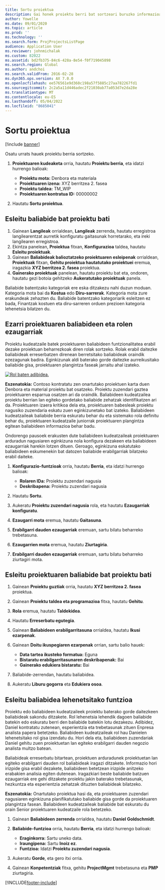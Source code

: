```yaml
---
title: Sortu proiektua
description: Gai honek proiektu berri bat sortzeari buruzko informazioa ematen du.
author: Yowelle
ms.date: 09/01/2020
ms.topic: article
ms.prod: ''
ms.technology: ''
ms.search.form: ProjProjectsListPage
audience: Application User
ms.reviewer: johnmichalak
ms.custom: 82022
ms.assetid: bd2fb375-84c6-428a-8e54-f0f719045898
ms.search.region: Global
ms.author: andchoi
ms.search.validFrom: 2016-02-28
ms.dyn365.ops.version: AX 7.0.0
ms.openlocfilehash: ee576561e9d360c198a57f5885c27aa782267fd1
ms.sourcegitcommit: 2c2a5a11d446adec2f21030ab77a053d7e2da28e
ms.translationtype: MT
ms.contentlocale: eu-ES
ms.lasthandoff: 05/04/2022
ms.locfileid: "8685041"
---
```

# <a name="create-a-new-project"></a>Sortu proiektua

[!include [banner](../includes/banner.md)]

Osatu urrats hauek proiektu berria sortzeko.

1. **Proiektuaren kudeaketa** orria, hautatu **Proiektu berria**, eta idatzi hurrengo balioak:

    - **Proiektu mota:** Denbora eta materiala
    - **Proiektuaren izena:** XYZ berritzea 2. fasea
    - **Proiektu taldea:** TM\_WIP
    - **Proiektuaren kontratua ID:** 00000002

2. Hautatu **Sortu proiektua**.

## <a name="assign-a-resource-to-a-project"></a>Esleitu baliabide bat proiektu bati

1. Gainean **Langileak** orrialdean, **Langileak** zerrenda, hautatu erregistroa langilearentzat aurretik konfiguratu gaitasunak horretarako, eta ireki langilearen erregistroa.
2. Ekintza panelean, **Proiektua** fitxan, **Konfigurazioa** taldea, hautatu **Esleitu proiektuak**.
3. Gainean **Baliabideak balioztatzeko proiektuaren esleipenak** orrialdean, **Proiektuak** fitxan, **Gehitu proiektua hautatutako proiektuei** eremua, iragazkia **XYZ berritzea 2. fasea** proiektua.
4. **Gainerako proiektuak** panelean, hautatu proiektu bat eta, ondoren, hautatu gezi botoia gehitzeko **Aukeratutako proiektuak** panela.

Baliabide batentzako kategoriak ere eska ditzakezu nahi duzun moduan. Kategoria mota bai da **Kostua** edo **Diru-sarrerak**. Kategoria mota zure erakundeak zehazten du. Baliabide batentzako kategoriarik esleitzen ez bada, Finantzak kostuen eta diru-sarreren orduen prezioen kategoria lehenetsia bilatzen du.

## <a name="set-up-project-resource-and-role-characteristics"></a>Ezarri proiektuaren baliabideen eta rolen ezaugarriak

Proiektu kudeatzaile batek proiektuaren baliabideen funtzionalitatea erabil dezake proiektuan beharrezkoak diren rolak sortzeko. Rolak erabil daitezke baliabideak erreserbatzen direnean berretsitako baliabideak oraindik ezezagunak badira. Eginkizunak aldi baterako gorde daitezke aurreikusitako baliabide gisa, proiektuaren plangintza faseak jarraitu ahal izateko.

[![Rol baten adibidea.](./media/projectresourcing05.jpg)](./media/projectresourcing05.jpg) 

**Eszenatokia:** Contoso kontratatu zen onartutako proiektuen karta duen Denbora eta material proiektu bat osatzeko. Proiektu zuzendari gaztea proiektuaren esparrua osatzen ari da oraindik. Baliabideen kudeatzailea proiektu berrian lan egiteko gordetako baliabide zehatzak identifikatzen ari da. Proiektuaren izaera kritikoa dela eta, proiektuaren babesleak proiektu nagusiko zuzendaria eskatu zuen eginkizunetako bat izateko. Baliabideen kudeatzaileak baliabide berria eskuratu behar du eta sistemako rola definitu behar du, proiektuaren kudeatzaile juniorrak proiektuaren plangintza egitean baliabideen informazioa behar badu.

Ondorengo pausoek erakusten dute baliabideen kudeatzaileak proiektuaren arduradun nagusiaren eginkizuna nola konfigura dezakeen eta baliabideen ezaugarriak harekin lotzen dituen. Geroago, eginkizuna eskatutako baliabideen eskumenekin bat datozen baliabide erabilgarriak bilatzeko erabil daiteke.

1. **Konfigurazio-funtzioak** orria, hautatu **Berria**, eta idatzi hurrengo balioak:

    - **Rolaren IDa:** Proiektu zuzendari nagusia
    - **Deskribapena:** Proiektu zuzendari nagusia

2. Hautatu **Sortu**.
3. Aukeratu **Proiektu zuzendari nagusia** rola, eta hautatu **Ezaugarriak konfiguratu**.
4. **Ezaugarri mota** eremua, hautatu **Gaitasuna**.
5. **Erabilgarri dauden ezaugarriak** eremuan, sartu bilatu beharreko trebetasuna.
6. **Ezaugarrien mota** eremua, hautatu **Ziurtagiria**.
7. **Erabilgarri dauden ezaugarriak** eremuan, sartu bilatu beharreko ziurtagiri mota.

## <a name="assign-a-project-resource-to-a-project"></a>Esleitu proiektuaren baliabide bat proiektu bati

1. Gainean **Proiektu guztiak** orria, hautatu **XYZ berritzea 2. fasea** proiektua.
2. Gainean **Proiektu taldea eta programazioa** fitxa, hautatu **Gehitu**.
3. **Rola** eremua, hautatu **Taldekidea**.
4. Hautatu **Erreserbatu egutegia**.
5. Gainean **Baliabideen erabilgarritasuna** orrialdea, hautatu **Ikusi ezarpenak**.
6. Gainean **Doitu ikuspegiaren ezarpenak** orrian, sartu balio hauek:

    - **Data tartea ikusteko formatua:** Eguna
    - **Bistaratu erabilgarritasunaren deskribapenak:** Bai
    - **Gainerako edukiera bistaratu:** Bai

7. Baliabide-zerrendan, hautatu baliabidea.
8. Aukeratu **Liburu gogorra** eta **Edukiera osoa**.

## <a name="assign-a-resource-to-a-default-role"></a>Esleitu baliabidea lehenetsitako funtzioa

Proiektu edo baliabideen kudeatzaileek proiektu baterako gorde daitezkeen baliabideak sakondu ditzakete. Rol lehenetsia lehendik dagoen baliabide batekin edo eskuratu berri den baliabide batekin lotu dezakezu. Adibidez, Daniel kontratatu zutenean, esperientzia eta trebetasunak zituen Enpresa analista papera betetzeko. Baliabideen kudeatzaileak rol hau Danielen lehenetsitako rol gisa izendatu du. Hori dela eta, baliabideen zuzendariak Daniel gehitu zuen proiektuetan lan egiteko erabilgarri dauden negozio analista multzo batean.

Baliabideak erreserbatu bitartean, proiektuen arduradunek proiektuetan lan egiteko erabilgarri dauden rol baliabideak iragazi ditzakete. Informazio hori irizpide gisa erabil dezakete, baliabideen betetzean irizpide anitzeko erabakien analisia egiten dutenean. Iragazkiari beste baliabide batzuen ezaugarriak ere gehi ditzakete proiektu jakin baterako trebetasunak, hezkuntza eta esperientzia zehatzak dituzten baliabideak bilatzeko.

**Eszenatokia:** Onartutako proiektua hasi da, eta proiektuaren zuzendari nagusiaren eginkizuna planifikatutako baliabide gisa gorde da proiektuaren plangintza fasean. Baliabideen kudeatzaileak baliabide bat eskuratu du orain Senior proiektuaren kudeatzaile rola betetzeko.

1. Gainean **Baliabideen zerrenda** orrialdea, hautatu **Daniel Goldschmidt**.
2. **Baliabide-funtzioa** orria, hautatu **Berria**, eta idatzi hurrengo balioak:

    - **Eraginkorra:** Sartu uneko data.
    - **Iraungipena:** Sartu **Inoiz ez**.
    - **Funtzioa:** Idatzi **Proiektu zuzendari nagusia**.

3. Aukeratu **Gorde**, eta gero itxi orria.
4. Gainean **Konpetentziak** fitxa, gehitu **ProjectMgmt** trebetasuna eta **PMP** ziurtagiria.


[!INCLUDE[footer-include](../includes/footer-banner.md)]